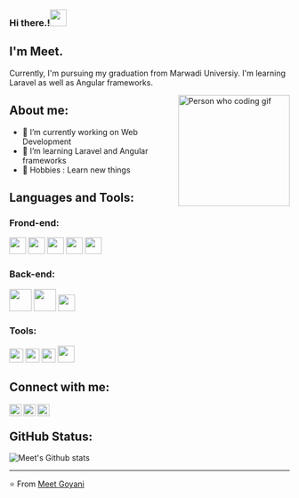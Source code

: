 ### Hi there.!<img src="https://github.com/meetgoyani08/meetgoyani08/blob/main/assets/Hi.gif" width="30px"></h2>
## I'm Meet. 

Currently, I'm pursuing my graduation from Marwadi Universiy. I'm learning Laravel as well as Angular frameworks.

<img align="right" alt="Person who coding gif" src="https://github.com/meetgoyani08/meetgoyani08/blob/main/assets/coding.gif" width="200" />

## About me:

- 🔭 I’m currently working on Web Development
- 🌱 I’m learning Laravel and Angular frameworks
- 🤗 Hobbies : Learn new things

## Languages and Tools:

<h3>Frond-end:</h3>

[<img src="https://github.com/meetgoyani08/meetgoyani08/blob/main/assets/html5.png" width="30px">](#)
[<img src="https://github.com/meetgoyani08/meetgoyani08/blob/main/assets/css.png" width="30px">](#)
[<img src="https://github.com/meetgoyani08/meetgoyani08/blob/main/assets/bootstrap.png" width="30px">](#)
[<img src="https://github.com/meetgoyani08/meetgoyani08/blob/main/assets/jquery.png" width="30px">](#)
[<img src="https://github.com/meetgoyani08/meetgoyani08/blob/main/assets/javascript.png" width="30px">](#)

<h3>Back-end:</h3>

[<img src="https://github.com/meetgoyani08/meetgoyani08/blob/main/assets/php.svg" width="40px">](#)
[<img src="https://github.com/meetgoyani08/meetgoyani08/blob/main/assets/MySQLpng.png" width="40px">](#)
[<img src="https://github.com/meetgoyani08/meetgoyani08/blob/main/assets/laravel.png" width="30px">](#)

<h3>Tools:</h3>

[<img src="https://github.com/meetgoyani08/meetgoyani08/blob/main/assets/vs-code.png" width="25px">](#)
[<img src="https://github.com/meetgoyani08/meetgoyani08/blob/main/assets/sublime-text.svg" width="25px">](#)
[<img src="https://github.com/meetgoyani08/meetgoyani08/blob/main/assets/git.png" width="25px">](#)
[<img src="https://github.com/meetgoyani08/meetgoyani08/blob/main/assets/github.png" width="30px">](#)

## Connect with me:

<a href="https://twitter.com/meet_goyani08">
  <img align="left" alt="Meet's Twitter" width="22px" src="https://cdn.jsdelivr.net/npm/simple-icons@v3/icons/twitter.svg" />
</a>
<a href="https://www.linkedin.com/in/meet-goyani08/">
  <img align="left" alt="Meet's Linkedin" width="22px" src="https://cdn.jsdelivr.net/npm/simple-icons@v3/icons/linkedin.svg" />
</a>
<a href="https://github.com/meetgoyani08">
  <img align="left" alt="Meet's Github" width="22px" src="https://cdn.jsdelivr.net/npm/simple-icons@v3/icons/github.svg" />
</a>
<br />

## GitHub Status:

![Meet's Github stats](https://github-readme-stats.vercel.app/api?username=meetgoyani08&show_icons=true)

-----

⭐️ From [Meet Goyani](https://github.com/meetgoyani08)
